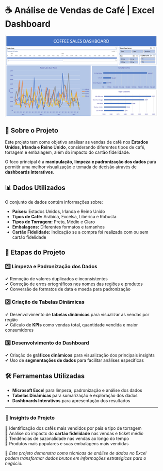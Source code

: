 # ☕ Análise de Vendas de Café | Excel Dashboard  

<p align="center">
  <img src="./coffee.png" alt="Dashboard de Vendas de Café" width="600">
</p>

## 📌 Sobre o Projeto  
Este projeto tem como objetivo analisar as vendas de café nos **Estados Unidos, Irlanda e Reino Unido**, considerando diferentes tipos de café, torragem e embalagem, além do impacto do cartão fidelidade.  

O foco principal é a **manipulação, limpeza e padronização dos dados** para permitir uma melhor visualização e tomada de decisão através de **dashboards interativos**.  

## 📊 Dados Utilizados  
O conjunto de dados contém informações sobre:  
- **Países:** Estados Unidos, Irlanda e Reino Unido  
- **Tipos de Café:** Arábica, Excelsa, Liberica e Robusta  
- **Tipos de Torragem:** Preto, Médio e Claro  
- **Embalagens:** Diferentes formatos e tamanhos  
- **Cartão Fidelidade:** Indicação se a compra foi realizada com ou sem cartão fidelidade  

## 🔄 Etapas do Projeto  

### 1️⃣ Limpeza e Padronização dos Dados  
✔ Remoção de valores duplicados e inconsistentes  
✔ Correção de erros ortográficos nos nomes das regiões e produtos  
✔ Conversão de formatos de data e moeda para padronização  

### 2️⃣ Criação de Tabelas Dinâmicas  
✔ Desenvolvimento de **tabelas dinâmicas** para visualizar as vendas por região  
✔ Cálculo de **KPIs** como vendas total, quantidade vendida e maior consumidores  

### 3️⃣ Desenvolvimento do Dashboard  
✔ Criação de **gráficos dinâmicos** para visualização dos principais insights  
✔ Uso de **segmentações de dados** para facilitar análises específicas   

## 🛠 Ferramentas Utilizadas  
- **Microsoft Excel** para limpeza, padronização e análise dos dados  
- **Tabelas Dinâmicas** para sumarização e exploração dos dados  
- **Dashboards Interativos** para apresentação dos resultados  

---

### 📌 Insights do Projeto  
📍 Identificação dos cafés mais vendidos por país e tipo de torragem  
📍 Análise do impacto do **cartão fidelidade** nas vendas e ticket médio  
📍 Tendências de sazonalidade nas vendas ao longo do tempo  
📍 Produtos mais populares e suas embalagens mais vendidas  

🚀 *Este projeto demonstra como técnicas de análise de dados no Excel podem transformar dados brutos em informações estratégicas para o negócio.*  

